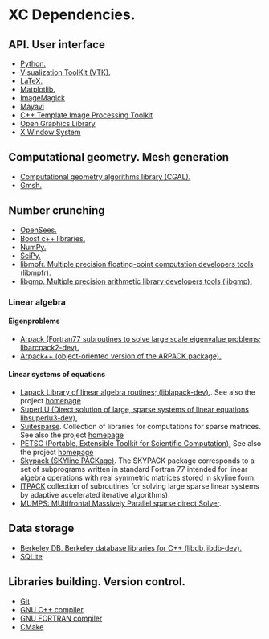 # XC Dependencies.

## API. User interface
 - [Python.](http://www.python.org/) 
 - [Visualization ToolKit (VTK).](http://www.vtk.org) 
 - [LaTeX.](http://www.latex-project.org/) 
 - [Matplotlib.](http://matplotlib.org/)
 - [ImageMagick](https://imagemagick.org/index.php)
 - [Mayavi](https://docs.enthought.com/mayavi/mayavi/)
 - [C++ Template Image Processing Toolkit](https://www.cimg.eu/)
 - [Open Graphics Library](https://en.wikipedia.org/wiki/OpenGL)
 - [X Window System](https://en.wikipedia.org/wiki/X_Window_System)

## Computational geometry. Mesh generation

 - [Computational geometry algorithms library (CGAL).](http://www.cgal.org) 
 - [Gmsh.](https://gmsh.info) 

## Number crunching

 - [OpenSees.](http://opensees.berkeley.edu) 
 - [Boost c++ libraries.](http://www.boost.org) 
 - [NumPy.](http://www.numpy.org/) 
 - [SciPy.](http://www.scipy.org/) 
 - [libmpfr. Multiple precision floating-point computation developers tools (libmpfr).](http://www.mpfr.org/)
 - [libgmp. Multiple precision arithmetic library developers tools (libgmp).](https://gmplib.org/)
 
### Linear algebra

#### Eigenproblems

 - [Arpack (Fortran77 subroutines to solve large scale eigenvalue problems; libarcpack2-dev).](http://www.caam.rice.edu/software/ARPACK/)
 - [Arpack++ (object-oriented version of the ARPACK package).](http://www.caam.rice.edu/software/ARPACK/)

#### Linear systems of equations

 - [Lapack Library of linear algebra routines; (liblapack-dev).](https://packages.ubuntu.com/source/bionic/lapack). See also the project [homepage](https://www.netlib.org/lapack/index.html)
 - [SuperLU (Direct solution of large, sparse systems of linear equations libsuperlu3-dev).](https://launchpad.net/ubuntu/+source/superlu)
 - [Suitesparse](https://packages.ubuntu.com/source/bionic/suitesparse). Collection of libraries for computations for sparse matrices. See also the project [homepage](http://faculty.cse.tamu.edu/davis/suitesparse.html)
 - [PETSC (Portable, Extensible Toolkit for Scientific Computation).](https://packages.ubuntu.com/source/bionic/petsc) See also the project [homepage](https://petsc.org/release/) 
 - [Skypack (SKYline PACKage)](https://github.com/xcfem/xc/tree/master/src/utility/skypack). The SKYPACK package corresponds to a set of subprograms written in standard Fortran 77 intended for linear algebra operations with real symmetric matrices stored in skyline form.
 - [ITPACK](http://web.ma.utexas.edu/CNA/ITPACK/) collection of subroutines for solving large sparse linear systems by adaptive accelerated iterative algorithms).
 - [MUMPS: MUltifrontal Massively Parallel sparse direct Solver](http://mumps.enseeiht.fr/).
 
## Data storage

 - [Berkeley DB. Berkeley database libraries for C++ (libdb,libdb-dev).](https://code.launchpad.net/~bdb/berkeley-db/trunk)
 - [SQLite](https://www.sqlite.org/index.html)

## Libraries building. Version control.

- [Git](https://git-scm.com/)
- [GNU C++ compiler](https://gcc.gnu.org)
- [GNU FORTRAN compiler](https://gcc.gnu.org/fortran/)
- [CMake](https://cmake.org/)
